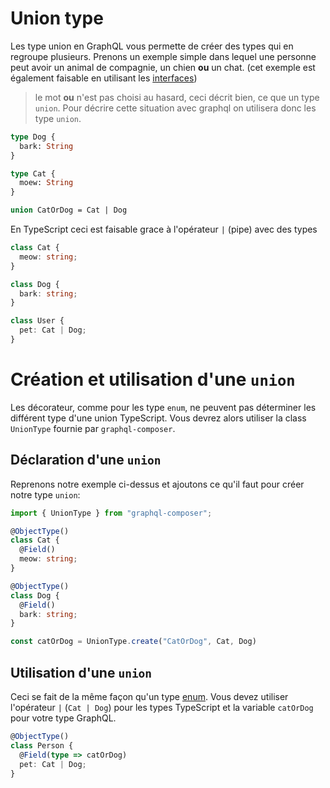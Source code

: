 # Union type
Les type union en GraphQL vous permette de créer des types qui en regroupe plusieurs.
Prenons un exemple simple dans lequel une personne peut avoir un animal de compagnie, un chien **ou** un chat. (cet exemple est également faisable en utilisant les [interfaces](/fr/types/interface-type))
>le mot **ou** n'est pas choisi au hasard, ceci décrit bien, ce que un type `union`.
Pour décrire cette situation avec graphql on utilisera donc les type `union`.
```graphql
type Dog {
  bark: String
}

type Cat {
  moew: String
}

union CatOrDog = Cat | Dog
```


En TypeScript ceci est faisable grace à l'opérateur `|` (pipe) avec des types
```ts
class Cat {
  meow: string;
}

class Dog {
  bark: string;
}

class User {
  pet: Cat | Dog;
}
```

# Création et utilisation d'une `union`
Les décorateur, comme pour les type `enum`, ne peuvent pas déterminer les différent type d'une union TypeScript. Vous devrez alors utiliser la class `UnionType` fournie par `graphql-composer`.

## Déclaration d'une `union`
Reprenons notre exemple ci-dessus et ajoutons ce qu'il faut pour créer notre type `union`:
```ts
import { UnionType } from "graphql-composer";

@ObjectType()
class Cat {
  @Field()
  meow: string;
}

@ObjectType()
class Dog {
  @Field()
  bark: string;
}

const catOrDog = UnionType.create("CatOrDog", Cat, Dog)
```

## Utilisation d'une `union`
Ceci se fait de la même façon qu'un type [enum](/fr/types/enum-type). Vous devez utiliser l'opérateur `|` (`Cat | Dog`) pour les types TypeScript et la variable `catOrDog` pour votre type GraphQL.

```ts
@ObjectType()
class Person {
  @Field(type => catOrDog)
  pet: Cat | Dog;
}
```
